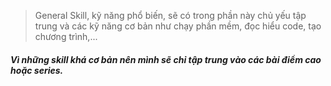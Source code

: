 > General Skill, kỹ năng phổ biến, sẽ có trong phần này chủ yếu tập trung và các kỹ năng cơ bản như chạy phần mềm, đọc hiểu code, tạo chương trình,...

#### *Vì những skill khá cơ bản nên mình sẽ chỉ tập trung vào các bài điểm cao hoặc series.*
